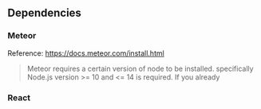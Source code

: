 ## Dependencies
### Meteor
Reference: https://docs.meteor.com/install.html
> Meteor requires a certain version of node to be installed.
> specifically Node.js version >= 10 and <= 14 is required.
If you already 
### React
